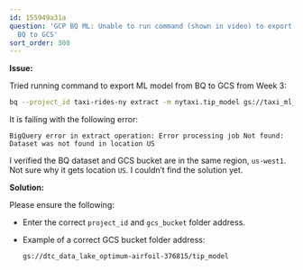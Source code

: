 ```yaml
---
id: 155949a31a
question: 'GCP BQ ML: Unable to run command (shown in video) to export ML model from
  BQ to GCS'
sort_order: 300
---
```


**Issue:**

Tried running command to export ML model from BQ to GCS from Week 3:

```bash
bq --project_id taxi-rides-ny extract -m nytaxi.tip_model gs://taxi_ml_model/tip_model
```

It is failing with the following error:

```
BigQuery error in extract operation: Error processing job Not found: Dataset was not found in location US
```

I verified the BQ dataset and GCS bucket are in the same region, `us-west1`. Not sure why it gets location `US`. I couldn’t find the solution yet.

**Solution:**

Please ensure the following:

- Enter the correct `project_id` and `gcs_bucket` folder address.
- Example of a correct GCS bucket folder address:
  
  ```text
  gs://dtc_data_lake_optimum-airfoil-376815/tip_model
  ```